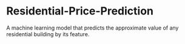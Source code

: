 # Residential-Price-Prediction
A machine learning model that predicts the approximate value of any residential building by its feature.

